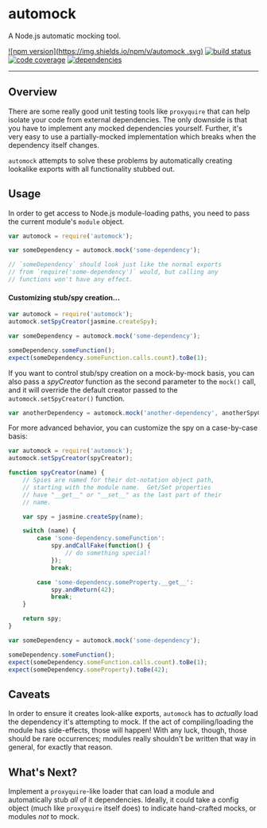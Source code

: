 # automock

A Node.js automatic mocking tool.

[![npm version](https://img.shields.io/npm/v/automock
.svg)](https://www.npmjs.com/packages/automock)
[![build status](https://img.shields.io/travis/HBOCodeLabs/automock/master.svg)](https://travis-ci.org/HBOCodeLabs/automock)
[![code coverage](https://img.shields.io/codecov/c/github/HBOCodeLabs/automock.svg)](https://codecov.io/github/HBOCodeLabs/automock)
[![dependencies](https://img.shields.io/david/HBOCodeLabs/automock.svg)](https://david-dm.org/HBOCodeLabs/automock)

---

## Overview

There are some really good unit testing tools like `proxyquire` that can help isolate your code from external dependencies.  The only downside is that you have to implement any mocked dependencies yourself.  Further, it's very easy to use a partially-mocked implementation which breaks when the dependency itself changes.

`automock` attempts to solve these problems by automatically creating lookalike exports with all functionality stubbed out.


## Usage

In order to get access to Node.js module-loading paths, you need to pass the current module's `module` object.

```javascript
var automock = require('automock');

var someDependency = automock.mock('some-dependency');

// `someDependency` should look just like the normal exports
// from `require('some-dependency')` would, but calling any
// functions won't have any effect.
```

#### Customizing stub/spy creation...

```javascript
var automock = require('automock');
automock.setSpyCreator(jasmine.createSpy);

var someDependency = automock.mock('some-dependency');

someDependency.someFunction();
expect(someDependency.someFunction.calls.count).toBe(1);
```

If you want to control stub/spy creation on a mock-by-mock basis, you can also pass a _spyCreator_ function as the second parameter to the `mock()` call, and it will override the default creator passed to the `automock.setSpyCreator()` function.


```javascript
var anotherDependency = automock.mock('another-dependency', anotherSpyCreator);
```

For more advanced behavior, you can customize the spy on a case-by-case basis:

```javascript
var automock = require('automock');
automock.setSpyCreator(spyCreator);

function spyCreator(name) {
    // Spies are named for their dot-notation object path,
    // starting with the module name.  Get/Set properties
    // have "__get__" or "__set__" as the last part of their
    // name.

    var spy = jasmine.createSpy(name);

    switch (name) {
        case 'some-dependency.someFunction':
            spy.andCallFake(function() {
                // do something special!
            });
            break;

        case 'some-dependency.someProperty.__get__':
            spy.andReturn(42);
            break;
    }

    return spy;
}

var someDependency = automock.mock('some-dependency');

someDependency.someFunction();
expect(someDependency.someFunction.calls.count).toBe(1);
expect(someDependency.someProperty).toBe(42);
```


## Caveats

In order to ensure it creates look-alike exports, `automock` has to _actually_ load the dependency it's attempting to mock.  If the act of compiling/loading the module has side-effects, those will happen!  With any luck, though, those should be rare occurrences; modules really shouldn't be written that way in general, for exactly that reason.


## What's Next?

Implement a `proxyquire`-like loader that can load a module and automatically stub _all_ of it dependencies.  Ideally, it could take a config object (much like `proxyquire` itself does) to indicate hand-crafted mocks, or modules _not_ to mock.
